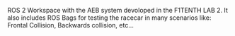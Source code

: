 ROS 2 Workspace with the AEB system devoloped in the F1TENTH LAB 2. It also includes ROS Bags for testing the racecar in many scenarios like: Frontal Collision, Backwards collision, etc... 

